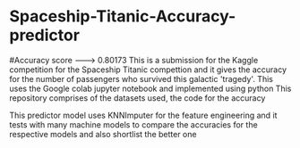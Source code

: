 # Spaceship-Titanic-Accuracy-predictor
#Accuracy score ---> 0.80173
This is a submission for the Kaggle competition for the Spaceship Titanic compettion and it gives the accuracy for the number of passengers who survived this galactic 'tragedy'.
This uses the Google colab jupyter notebook and implemented using python
This repository comprises of the datasets used, the code for the accuracy

This predictor model uses KNNImputer for the feature engineering and it tests with many machine models to compare the accuracies for the respective models and also shortlist the better one

